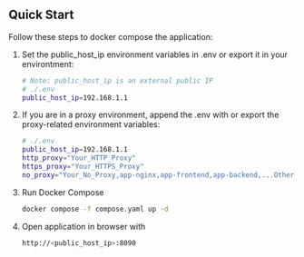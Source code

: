 ## Quick Start

Follow these steps to docker compose the application:

1. Set the public_host_ip environment variables in .env or export it in your environtment:

   ```bash
   # Note: public_host_ip is an external public IP
   # ./.env
   public_host_ip=192.168.1.1
   ```

2. If you are in a proxy environment, append the .env with or export the proxy-related environment variables:

   ```bash
   # ./.env
   public_host_ip=192.168.1.1
   http_proxy="Your_HTTP_Proxy"
   https_proxy="Your_HTTPS_Proxy"
   no_proxy="Your_No_Proxy,app-nginx,app-frontend,app-backend,...Other_Compose_Services"
   ```

3. Run Docker Compose

    ```bash
    docker compose -f compose.yaml up -d
    ```

4. Open application in browser with 

    ```bash
    http://<public_host_ip>:8090
    ```